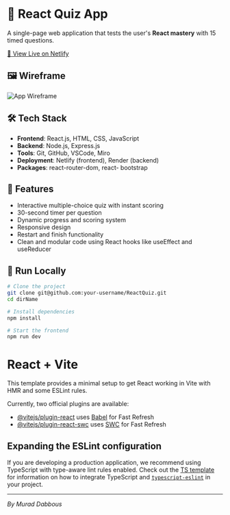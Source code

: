 # 🎯 React Quiz App

A single-page web application that tests the user's **React mastery** with 15 timed questions.

[🚀 View Live on Netlify](https://testinreact.netlify.app/)

## 🖼️ Wireframe

![App Wireframe](public/wireframe.jpg)

## 🛠 Tech Stack

- **Frontend**: React.js, HTML, CSS, JavaScript
- **Backend**: Node.js, Express.js
- **Tools**: Git, GitHub, VSCode, Miro
- **Deployment**: Netlify (frontend), Render (backend)
- **Packages**: react-router-dom, react- bootstrap

## 🧩 Features

- Interactive multiple-choice quiz with instant scoring
- 30-second timer per question
- Dynamic progress and scoring system
- Responsive design
- Restart and finish functionality
- Clean and modular code using React hooks like useEffect and useReducer

## 🧪 Run Locally

```bash
# Clone the project
git clone git@github.com:your-username/ReactQuiz.git
cd dirName

# Install dependencies
npm install

# Start the frontend
npm run dev

```

# React + Vite

This template provides a minimal setup to get React working in Vite with HMR and some ESLint rules.

Currently, two official plugins are available:

- [@vitejs/plugin-react](https://github.com/vitejs/vite-plugin-react/blob/main/packages/plugin-react) uses [Babel](https://babeljs.io/) for Fast Refresh
- [@vitejs/plugin-react-swc](https://github.com/vitejs/vite-plugin-react/blob/main/packages/plugin-react-swc) uses [SWC](https://swc.rs/) for Fast Refresh

## Expanding the ESLint configuration

If you are developing a production application, we recommend using TypeScript with type-aware lint rules enabled. Check out the [TS template](https://github.com/vitejs/vite/tree/main/packages/create-vite/template-react-ts) for information on how to integrate TypeScript and [`typescript-eslint`](https://typescript-eslint.io) in your project.

---

_By Murad Dabbous_
